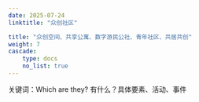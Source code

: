 ```yaml
---
date: 2025-07-24
linktitle: "众创社区"

title: "众创空间、共享公寓、数字游民公社、青年社区、共居共创"
weight: 7
cascade:
    type: docs
    no_list: true
---
```



关键词：Which are they? 有什么？具体要素、活动、事件


